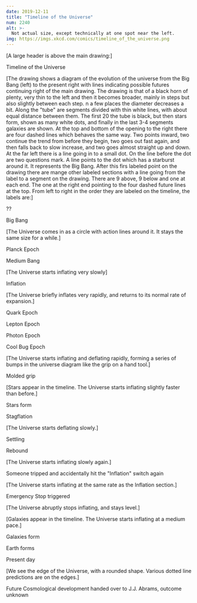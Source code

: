 ```yaml
---
date: 2019-12-11
title: "Timeline of the Universe"
num: 2240
alt: >-
  Not actual size, except technically at one spot near the left.
img: https://imgs.xkcd.com/comics/timeline_of_the_universe.png
---
```

[A large header is above the main drawing:]

Timeline of the Universe

[The drawing shows a diagram of the evolution of the universe from the Big Bang (left) to the present right with lines indicating possible futures continuing right of the main drawing. The drawing is that of a black horn of plenty, very thin to the left and then it becomes broader, mainly in steps but also slightly between each step. n a few places the diameter decreases a bit. Along the "tube" are segments divided with thin white lines, with about equal distance between them. The first 20 the tube is black, but then stars form, shown as many white dots, and finally in the last 3-4 segments galaxies are shown. At the top and bottom of the opening to the right there are four dashed lines which behaves the same way. Two points inward, two continue the trend from before they begin, two goes out fast again, and then falls back to slow increase, and two goes almost straight up and down. At the far left there is a line going in to a small dot. On the line before the dot are two questions mark. A line points to the dot which has a starburst around it. It represents the Big Bang. After this firs labeled point on the drawing there are mange other labeled sections with a line going from the label to a segment on the drawing. There are 9 above, 9 below and one at each end. The one at the right end pointing to the four dashed future lines at the top. From left to right in the order they are labeled on the timeline, the labels are:]

??

Big Bang

[The Universe comes in as a circle with action lines around it. It stays the same size for a while.]

Planck Epoch

Medium Bang

[The Universe starts inflating very slowly]

Inflation

[The Universe briefly inflates very rapidly, and returns to its normal rate of expansion.]

Quark Epoch

Lepton Epoch

Photon Epoch

Cool Bug Epoch

[The Universe starts inflating and deflating rapidly, forming a series of bumps in the universe diagram like the grip on a hand tool.]

Molded grip

[Stars appear in the timeline. The Universe starts inflating slightly faster than before.]

Stars form

Stagflation

[The Universe starts deflating slowly.]

Settling

Rebound

[The Universe starts inflating slowly again.]

Someone tripped and accidentally hit the "Inflation" switch again

[The Universe starts inflating at the same rate as the Inflation section.]

Emergency Stop triggered

[The Universe abruptly stops inflating, and stays level.]

[Galaxies appear in the timeline. The Universe starts inflating at a medium pace.]

Galaxies form

Earth forms

Present day

[We see the edge of the Universe, with a rounded shape. Various dotted line predictions are on the edges.]

Future Cosmological development handed over to J.J. Abrams, outcome unknown